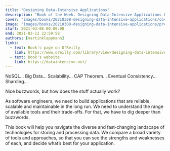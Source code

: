 ```yaml
---
title: "Designing Data-Intensive Applications"
description: "Book of the Week. Designing Data-Intensive Applications by Martin Kleppmann"
cover: "images/books/20210308-designing-data-intensive-applications/cover.jpg"
image: "images/books/20210308-designing-data-intensive-applications/preview.jpg"
start: 2021-03-08 00:00:00
end: 2021-03-12 22:59:58
authors: [martinkleppmann]
links: 
  - text: Book's page on O'Reilly
    link: https://www.oreilly.com/library/view/designing-data-intensive-applications/9781491903063/
  - text: Book's website
    link: https://dataintensive.net/
---
```


NoSQL... Big Data... Scalability... CAP Theorem... Eventual Consistency... Sharding...

Nice buzzwords, but how does the stuff actually work?

As software engineers, we need to build applications that are reliable, scalable and maintainable
in the long run. We need to understand the range of available tools and their trade-offs. For that,
we have to dig deeper than buzzwords.

This book will help you navigate the diverse and fast-changing landscape of technologies for storing
and processing data. We compare a broad variety of tools and approaches, so that you can see the
strengths and weaknesses of each, and decide what’s best for your application.